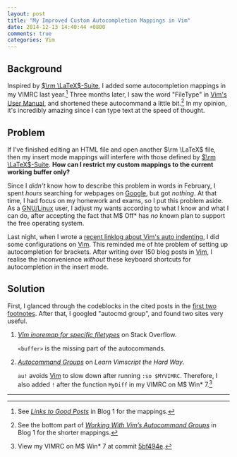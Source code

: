```yaml
---
layout: post
title: "My Improved Custom Autocompletion Mappings in Vim"
date: 2014-12-13 14:40:44 +0800
comments: true
categories: Vim
---
```


Background
---

Inspired by [$\rm \LaTeX$-Suite][LaTeX-Suite], I added some
autocompletion mappings in my VIMRC last year.[^pp1]  Three months
later, I saw the word "FileType" in [Vim's User Manual][vim_user_man],
and shortened these autocommand a little bit.[^pp2]  In my opinion,
it's incredibly amazing since I can type text at the speed of thought.

Problem
---

If I've finished editing an HTML file and open another $\rm \LaTeX$
file, then my insert mode mappings will interfere with those defined
by [$\rm \LaTeX$-Suite][LaTeX-Suite].  **How can I restrict my custom
mappings to the current working buffer only?**

<!-- more -->

Since I *didn't* know how to describe this problem in words in
February, I spent *hours* searching for webpages on [Google], but got
*nothing*.  At that time, I had focus on my homework and exams, so I
put this problem aside.  As a [GNU/Linux][gnunix] user, I adjust my
wants according to what I know and what I can do, after accepting the
fact that M\$ Off\* has *no* known plan to support the free operating
system.

Last night, when I wrote a
[recent linklog about Vim's auto indenting][pp3], I did some
configurations on [Vim].  This reminded me of hte problem of setting
up autocompletion for brackets.  After writing over 150 blog posts in
[Vim], I realise the inconvenience *without* these keyboard shortcuts
for autocompletion in the insert mode.

Solution
---

First, I glanced through the codeblocks in the cited posts in the
[first two footnotes](#fn:pp1).  After that, I googled "autocmd
group", and found two sites very useful.

1. [*Vim inoremap for specific filetypes*][so8826323] on Stack
Overflow.

    `<buffer>` is the missing part of the autocommands.

2. [*Autocommand Groups*][vim_hard] on *Learn Vimscript the Hard Way*.

    `au!` avoids [Vim] to slow down after running `:so $MYVIMRC`.
    Therefore, I also added `!` after the function `MyDiff` in my
    VIMRC on M\$ Win\* 7.[^vimrc_ms]

---
[^pp1]: See [*Links to Good Posts*][pp1] in Blog 1 for the mappings.
[^pp2]:
    See the bottom part of
    [*Working With Vim’s Autocommand Groups*][pp2] in Blog 1 for the
    shorter mappings.

[^vimrc_ms]: View my VIMRC on M\$ Win\* 7 at commit [5bf494e].

[LaTeX-Suite]: http://vim-latex.sourceforge.net
[pp1]: /blog/2013/12/11/links-to-good-posts/
[vim_user_man]: http://vimdoc.sourceforge.net/htmldoc/usr_40.html#40.3
[pp2]: /blog/2014/01/26/working-with-vims-autocommand-groups/
[Google]: http://www.google.com
[gnunix]: https://www.gnu.org/gnu/linux-and-gnu.en.html
[pp3]: /blog/2014/12/12/how-to-stop-auto-indenting/ "How to Stop Auto Indenting?"
[Vim]: http://www.vim.org
[so8826323]: http://stackoverflow.com/a/8826323
[vim_hard]: http://learnvimscriptthehardway.stevelosh.com/chapters/14.html
[5bf494e]: http://goo.gl/Vx2G5X
